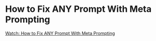 # How to Fix ANY Prompt With Meta Prompting

[Watch: How to Fix ANY Prompt With Meta Prompting](https://www.youtube.com/watch?v=2KreTdYRjMs)